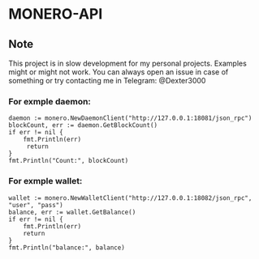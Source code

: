 # MONERO-API

## Note
This project is in slow development for my personal projects. Examples might or might not work.
You can always open an issue in case of something or try contacting me in Telegram: @Dexter3000

### For exmple daemon:

```
daemon := monero.NewDaemonClient("http://127.0.0.1:18081/json_rpc")
blockCount, err := daemon.GetBlockCount()
if err != nil {
    fmt.Println(err)
     return
} 
fmt.Println("Count:", blockCount)

```

### For exmple wallet:
```
wallet := monero.NewWalletClient("http://127.0.0.1:18082/json_rpc", "user", "pass")
balance, err := wallet.GetBalance()
if err != nil {
	fmt.Println(err)
	return
}
fmt.Println("balance:", balance)
```
